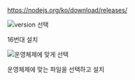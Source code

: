 

https://nodejs.org/ko/download/releases/

![version 선택](https://user-images.githubusercontent.com/53963779/201024550-c8fa9c9c-a4cf-4292-87d1-f821a9a3dc17.png)

16번대 설치

![운영체제에 맞게 선택](https://user-images.githubusercontent.com/53963779/201025137-101ccb46-75da-4758-8696-8c200eaeba5e.png)

운영체제에 맞는 파일을 선택하고 설치

